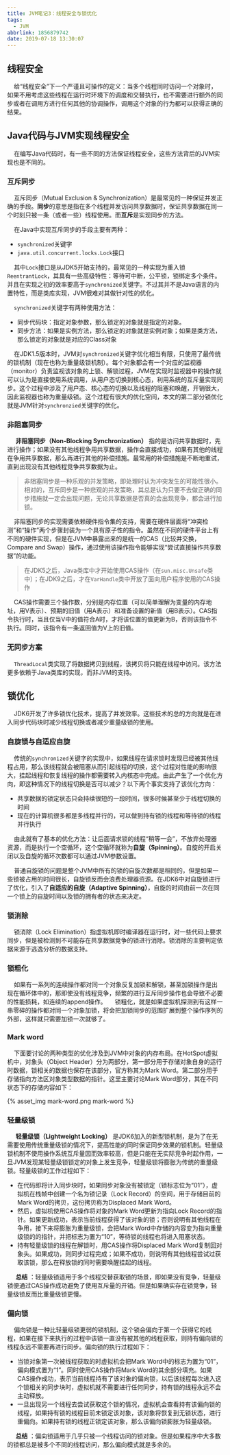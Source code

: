 ```yaml
---
title: JVM笔记3：线程安全与锁优化
tags:
  - JVM
abbrlink: 1856879742
date: 2019-07-18 13:30:07
---
```


## 线程安全

&#160;&#160;&#160;&#160;给“线程安全”下一个严谨且可操作的定义：当多个线程同时访问一个对象时，如果不用考虑这些线程在运行时环境下的调度和交替执行，也不需要进行额外的同步或者在调用方进行任何其他的协调操作，调用这个对象的行为都可以获得正确的结果。

## Java代码与JVM实现线程安全

&#160;&#160;&#160;&#160;在编写Java代码时，有一些不同的方法保证线程安全，这些方法背后的JVM实现也是不同的。

<!--more-->

### 互斥同步

&#160;&#160;&#160;&#160;互斥同步（Mutual Exclusion & Synchronization）是最常见的一种保证并发正确的手段。**同步**的意思是指在多个线程并发访问共享数据时，保证共享数据在同一个时刻只被一条（或者一些）线程使用。而**互斥**是实现同步的方法。

&#160;&#160;&#160;&#160;在Java中实现互斥同步的手段主要有两种：
* `synchronized`关键字
* `java.util.concurrent.locks.Lock`接口

&#160;&#160;&#160;&#160;其中`Lock`接口是从JDK5开始支持的，最常见的一种实现为重入锁`ReentrantLock`，其具有一些高级特性：等待可中断，公平锁，锁绑定多个条件。并且在实现之初的效率要高于`synchronized`关键字。不过其并不是Java语言的内置特性，而是类库实现，JVM很难对其做针对性的优化。

&#160;&#160;&#160;&#160;`synchronized`关键字有两种使用方法：
* 同步代码块：指定对象参数，那么锁定的对象就是指定的对象。
* 同步方法：如果是实例方法，那么锁定的对象就是实例对象；如果是类方法，那么锁定的对象就是对应的Class对象

&#160;&#160;&#160;&#160;在JDK1.5版本时，JVM对`synchronized`关键字优化相当有限，只使用了最传统的锁机制（现在也称为重量级锁机制）。每个对象都会有一个对应的监视器（monitor）负责监视该对象的上锁、解锁过程，JVM在实现时监视器中的操作就可以认为是直接使用系统调用，从用户态切换到核心态，利用系统的互斥量实现同步。这个过程中涉及了用户态、核心态的切换以及线程的阻塞和唤醒，开销很大，因此监视器也称为重量级锁。这个过程有很大的优化空间，本文的第二部分锁优化就是JVM针对`synchronzied`关键字的优化。

### 非阻塞同步

&#160;&#160;&#160;&#160; **非阻塞同步（Non-Blocking Synchronization）** 指的是访问共享数据时，先进行操作；如果没有其他线程争用共享数据，操作会直接成功，如果有其他的线程在争用共享数据，那么再进行其他的补偿措施。最常用的补偿措施是不断地重试，直到出现没有其他线程竞争共享数据为止。

> 非阻塞同步是一种乐观的并发策略，即处理时认为冲突发生的可能性很小。相对的，互斥同步是一种悲观的并发策略，其总是认为只要不去做正确的同步措施就一定会出现问题，无论共享数据是否真的会出现竞争，都会进行加锁。

&#160;&#160;&#160;&#160;非阻塞同步的实现需要依赖硬件指令集的支持，需要在硬件层面将“冲突检测”和“操作”两个步骤封装为一个具有原子性的指令。虽然在不同的硬件平台上有不同的硬件实现，但是在JVM中暴露出来的是统一的CAS（比较并交换，Compare and Swap）操作，通过使用该操作指令能够实现“尝试直接操作共享数据”的功能。

> 在JDK5之后，Java类库中才开始使用CAS操作（在`sun.misc.Unsafe`类中）；在JDK9之后，才在`VarHandle`类中开放了面向用户程序使用的CAS操作

&#160;&#160;&#160;&#160;CAS操作需要三个操作数，分别是内存位置（可以简单理解为变量的内存地址，用V表示）、预期的旧值（用A表示）和准备设置的新值（用B表示）。CAS指令执行时，当且仅当V中的值符合A时，才将该位置的值更新为B，否则该指令不执行。同时，该指令有一条返回值为V上的旧值。

### 无同步方案

&#160;&#160;&#160;&#160;`ThreadLocal`类实现了将数据拷贝到线程，该拷贝将只能在线程中访问。该方法更多依赖于Java类库的实现，而非JVM的支持。

## 锁优化

&#160;&#160;&#160;&#160;JDK6开发了许多锁优化技术，提高了并发效率。这些技术的总的方向就是在进入同步代码块时减少线程切换或者减少重量级锁的使用。

### 自旋锁与自适应自旋

&#160;&#160;&#160;&#160;传统的`synchronized`关键字的实现中，如果线程在请求锁时发现已经被其他线程占用，那么该线程就会被阻塞从而引起线程的切换，这个过程对性能的影响很大，挂起线程和恢复线程的操作都需要转入内核态中完成。由此产生了一个优化方向，即这种情况下的线程切换是否可以减少？以下两个事实支持了该优化方向：
* 共享数据的锁定状态只会持续很短的一段时间，很多时候甚至少于线程切换的时间
* 现在的计算机很多都是多线程并行的，可以做到持有锁的线程和等待锁的线程并行执行

&#160;&#160;&#160;&#160;由此就有了基本的优化方法：让后面请求锁的线程“稍等一会”，不放弃处理器资源，而是执行一个空循环，这个空循环就称为**自旋（Spinning）**。自旋的开启关闭以及自旋的循环次数都可以通过JVM参数设置。

&#160;&#160;&#160;&#160;普通自旋锁的问题是整个JVM中所有的锁的自旋次数都是相同的，但是如果一些锁被占用的时间很长，自旋锁反而会浪费处理器资源。在JDK6中对自旋锁进行了优化，引入了**自适应的自旋（Adaptive Spinning）**，自旋的时间由前一次在同一个锁上的自旋时间以及锁的拥有者的状态来决定。

### 锁消除

&#160;&#160;&#160;&#160;锁消除（Lock Elimination）指虚拟机即时编译器在运行时，对一些代码上要求同步，但是被检测到不可能存在共享数据竞争的锁进行消除。锁消除的主要判定依据来源于逃逸分析的数据支持。 

### 锁粗化

&#160;&#160;&#160;&#160;如果有一系列的连续操作都对同一个对象反复加锁和解锁，甚至加锁操作是出现在循环体中的，那即使没有线程竞争，频繁的进行互斥同步操作也会导致不必要的性能损耗，如连续的append操作。 
&#160;&#160;&#160;&#160;锁粗化，就是如果虚拟机探测到有这样一串零碎的操作都对同一个对象加锁，将会把加锁同步的范围扩展到整个操作序列的外部，这样就只需要加锁一次就够了。

### Mark word

&#160;&#160;&#160;&#160;下面要讨论的两种类型的优化涉及到JVM中对象的内存布局。在HotSpot虚拟机中，对象头（Object Header）分为两部分，第一部分用于存储对象自身的运行时数据，锁相关的数据也保存在该部分，官方称其为Mark Word。第二部分用于存储指向方法区对象类型数据的指针。这里主要讨论Mark Word部分，其在不同状态下的存储内容如下：

{% asset_img mark-word.png mark-word %}

### 轻量级锁

&#160;&#160;&#160;&#160; **轻量级锁（Lightweight Locking）** 是JDK6加入的新型锁机制，是为了在无需要使用传统重量级锁的情况下，提高性能的同时保证同步效果的锁机制。轻量级锁机制不使用操作系统互斥量因而效率较高，但是只能在无实际竞争时起作用，一旦JVM发现某轻量级锁锁定的对象上发生竞争，轻量级锁将膨胀为传统的重量级锁。轻量级锁的工作过程如下：

* 在代码即将计入同步块时，如果同步对象没有被锁定（锁标志位为“01”），虚拟机在栈帧中创建一个名为锁记录（Lock Record）的空间，用于存储目前的Mark Word的拷贝，这份拷贝称为Displaced Mark Word。
* 然后，虚拟机使用CAS操作将对象的Mark Word更新为指向Lock Record的指针。如果更新成功，表示当前线程获得了该对象的锁；否则说明有其他线程在争用，接下来将膨胀为重量级锁，会把Mark Word中存储的内容变为指向重量级锁的的指针，并把标志为置为“10”，等待锁的线程也将进入阻塞状态。
* 持有轻量级锁的线程在解锁时，用CAS操作将Displaced Mark Word复制回对象头。如果成功，则同步过程完成；如果不成功，则说明有其他线程尝试过获取该锁，那么在释放锁的同时需要唤醒挂起的线程。

&#160;&#160;&#160;&#160; **总结** ：轻量级锁适用于多个线程交替获取锁的场景，即如果没有竞争，轻量级锁便通过CAS操作成功避免了使用互斥量的开销。但是如果确实存在锁竞争，轻量级锁反而比重量级锁更慢。


### 偏向锁

&#160;&#160;&#160;&#160;偏向锁是一种比轻量级锁更弱的锁机制，这个锁会偏向于第一个获得它的线程，如果在接下来执行的过程中该锁一直没有被其他的线程获取，则持有偏向锁的线程永远不需要再进行同步。偏向锁的执行过程如下：

* 当锁对象第一次被线程获取的时虚拟机会把Mark Word中的标志为置为“01”，偏向模式置为“1”。同时使用CAS操作将Mark Word的其余部分填充。如果CAS操作成功，表示当前线程持有了该对象的偏向锁，以后该线程每次进入这个锁相关的同步块时，虚拟机就不需要进行任何同步，持有锁的线程永远不会主动释放。
* 一旦出现另一个线程去尝试获取这个锁的情况，虚拟机会查看持有该偏向锁的线程，如果持有锁的线程目前未锁定该对象，该对象将恢复到无锁状态，进行重偏向。如果持有锁的线程正锁定该对象，那么该偏向锁膨胀为轻量级锁。

&#160;&#160;&#160;&#160; **总结** ：偏向锁适用于几乎只被一个线程访问的锁对象。但是如果程序中大多数的锁都总是被多个不同的线程访问，那么偏向模式就是多余的。
